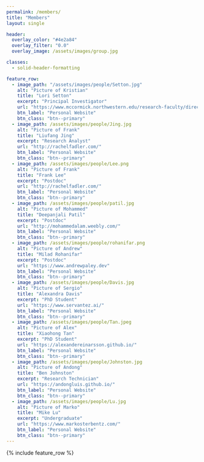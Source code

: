 ```yaml
---
permalink: /members/
title: "Members"
layout: single

header:
  overlay_color: "#4e2a84"
  overlay_filter: "0.0"
  overlay_image: /assets/images/group.jpg

classes:
  - solid-header-formatting

feature_row:
  - image_path: "/assets/images/people/Setton.jpg"
    alt: "Picture of Kristian"
    title: "Lori Setton"
    excerpt: "Principal Investigator"
    url: "https://www.mccormick.northwestern.edu/research-faculty/directory/profiles/hammond-kristian.html"
    btn_label: "Personal Website"
    btn_class: "btn--primary"
  - image_path: /assets/images/people/Jing.jpg
    alt: "Picture of Frank"
    title: "Liufang Jing"
    excerpt: "Research Analyst"
    url: "http://rachelfadler.com/"
    btn_label: "Personal Website"
    btn_class: "btn--primary"
  - image_path: /assets/images/people/Lee.png
    alt: "Picture of Frank"
    title: "Frank Lee"
    excerpt: "Postdoc"
    url: "http://rachelfadler.com/"
    btn_label: "Personal Website"
    btn_class: "btn--primary"
  - image_path: /assets/images/people/patil.jpg
    alt: "Picture of Mohammed"
    title: "Deepanjali Patil"
    excerpt: "Postdoc"
    url: "http://mohammedalam.weebly.com/"
    btn_label: "Personal Website"
    btn_class: "btn--primary"
  - image_path: /assets/images/people/rohanifar.png
    alt: "Picture of Andrew"
    title: "Milad Rohanifar"
    excerpt: "Postdoc"
    url: "https://www.andrewpaley.dev"
    btn_label: "Personal Website"
    btn_class: "btn--primary"
  - image_path: /assets/images/people/Davis.jpg
    alt: "Picture of Sergio"
    title: "Alexandra Davis"
    excerpt: "PhD Student"
    url: "https://www.servantez.ai/"
    btn_label: "Personal Website"
    btn_class: "btn--primary"
  - image_path: /assets/images/people/Tan.jpeg
    alt: "Picture of Alex"
    title: "Xiaohong Tan"
    excerpt: "PhD Student"
    url: "https://alexandereinarsson.github.io/"
    btn_label: "Personal Website"
    btn_class: "btn--primary"
  - image_path: /assets/images/people/Johnston.jpg
    alt: "Picture of Andong"
    title: "Ben Johnston"
    excerpt: "Research Technician"
    url: "https://andongluis.github.io/"
    btn_label: "Personal Website"
    btn_class: "btn--primary"
  - image_path: /assets/images/people/Lu.jpg
    alt: "Picture of Marko"
    title: "Mike Lu"
    excerpt: "Undergraduate"
    url: "https://www.markosterbentz.com/"
    btn_label: "Personal Website"
    btn_class: "btn--primary"
---
```

{% include feature_row %}
